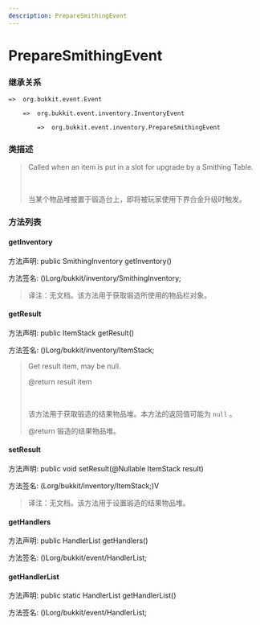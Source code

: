 ```yaml
---
description: PrepareSmithingEvent
---
```


# PrepareSmithingEvent

### 继承关系

    =>  org.bukkit.event.Event

        =>  org.bukkit.event.inventory.InventoryEvent

            =>  org.bukkit.event.inventory.PrepareSmithingEvent

### 类描述

> Called when an item is put in a slot for upgrade by a Smithing Table.
> 
> <br>
> 
> 当某个物品堆被置于锻造台上，即将被玩家使用下界合金升级时触发。

### 方法列表

#### getInventory

方法声明: public SmithingInventory getInventory()

方法签名: ()Lorg/bukkit/inventory/SmithingInventory;

> 译注：无文档。该方法用于获取锻造所使用的物品栏对象。

#### getResult

方法声明: public ItemStack getResult()

方法签名: ()Lorg/bukkit/inventory/ItemStack;

> Get result item, may be null.
> 
> @return result item
> 
> <br>
> 
> 该方法用于获取锻造的结果物品堆。本方法的返回值可能为 `null` 。
> 
> @return 锻造的结果物品堆。

#### setResult

方法声明: public void setResult(@Nullable ItemStack result)

方法签名: (Lorg/bukkit/inventory/ItemStack;)V

> 译注：无文档。该方法用于设置锻造的结果物品堆。

#### getHandlers

方法声明: public HandlerList getHandlers()

方法签名: ()Lorg/bukkit/event/HandlerList;

#### getHandlerList

方法声明: public static HandlerList getHandlerList()

方法签名: ()Lorg/bukkit/event/HandlerList;